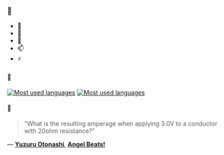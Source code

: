### 👋

- 🔭
- 🌱
- 💬
- 📫
- ⚡

#### 🧏

[![Most used languages](https://github-readme-stats-aynah.vercel.app/api/top-langs/?username=aynh&theme=solarized-dark&langs_count=6&layout=compact&hide_title=true)](https://github.com/anuraghazra/github-readme-stats#gh-dark-mode-only)
[![Most used languages](https://github-readme-stats-aynah.vercel.app/api/top-langs/?username=aynh&theme=solarized-light&langs_count=6&layout=compact&hide_title=true)](https://github.com/anuraghazra/github-readme-stats#gh-light-mode-only)

#### 💬

> "What is the resulting amperage when applying 3.0V to a conductor with 20ohm resistance?"

&mdash; [**Yuzuru Otonashi**](https://myanimelist.net/character.php?q=Yuzuru%20Otonashi&cat=character), [**Angel Beats!**](https://myanimelist.net/search/all?q=Angel%20Beats!&cat=all)
